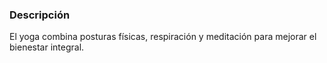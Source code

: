 ### Descripción
El yoga combina posturas físicas, respiración y meditación para mejorar el bienestar integral.
